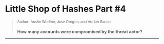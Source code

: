 # Little Shop of Hashes Part #4

> <small>Author: Austin Worline, Jose Oregon, and Adrian Garcia</small><br><br><b>How many accounts were compromised by the threat actor?</b>


-------------------

